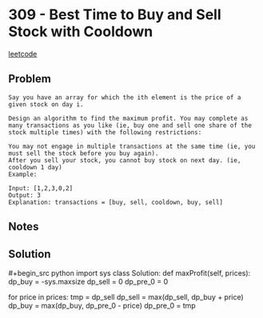 # 309 - Best Time to Buy and Sell Stock with Cooldown

[leetcode](https://leetcode.com/problems/best-time-to-buy-and-sell-stock-with-cooldown)

## Problem

    Say you have an array for which the ith element is the price of a given stock on day i.
         
    Design an algorithm to find the maximum profit. You may complete as many transactions as you like (ie, buy one and sell one share of the stock multiple times) with the following restrictions:
         
    You may not engage in multiple transactions at the same time (ie, you must sell the stock before you buy again).
    After you sell your stock, you cannot buy stock on next day. (ie, cooldown 1 day)
    Example:
         
    Input: [1,2,3,0,2]
    Output: 3 
    Explanation: transactions = [buy, sell, cooldown, buy, sell]

## Notes

## Solution

\#+begin\_src python import sys class Solution: def maxProfit(self, prices): dp\_buy = -sys.maxsize dp\_sell = 0 dp\_pre\_0 = 0

for price in prices: tmp = dp\_sell dp\_sell = max(dp\_sell, dp\_buy + price) dp\_buy = max(dp\_buy, dp\_pre\_0 - price) dp\_pre\_0 = tmp
